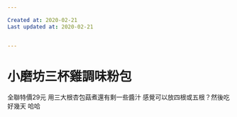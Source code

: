 ```yaml
---

Created at: 2020-02-21
Last updated at: 2020-02-21


---
```


# 小磨坊三杯雞調味粉包


全聯特價29元
用三大根杏包菇煮還有剩一些醬汁
感覺可以放四根或五根？然後吃好幾天 哈哈

